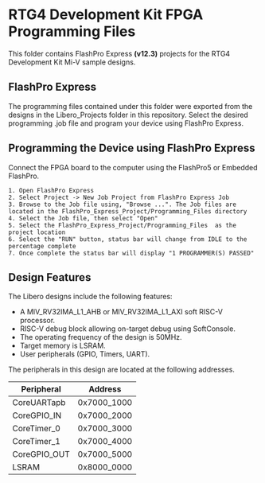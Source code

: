 # RTG4 Development Kit FPGA Programming Files

This folder contains FlashPro Express **(v12.3)** projects for the RTG4 Development Kit Mi-V sample designs.

## FlashPro Express
The programming files contained under this folder were exported from the designs in the Libero_Projects folder in this repository. Select the desired programming .job file and program your device using FlashPro Express.

## Programming the Device using FlashPro Express
 Connect the FPGA board to the computer using the FlashPro5 or Embedded FlashPro.

    1. Open FlashPro Express
    2. Select Project -> New Job Project from FlashPro Express Job   
    3. Browse to the Job file using, "Browse ...". The Job files are    located in the FlashPro_Express_Project/Programming_Files directory
    4. Select the Job file, then select "Open"
    5. Select the FlashPro_Express_Project/Programming_Files  as the project location
    6. Select the "RUN" button, status bar will change from IDLE to the percentage complete
    7. Once complete the status bar will display "1 PROGRAMMER(S) PASSED"

## Design Features
The Libero designs include the following features:
* A MIV_RV32IMA_L1_AHB or MIV_RV32IMA_L1_AXI soft RISC-V processor.
* RISC-V debug block allowing on-target debug using SoftConsole.
* The operating frequency of the design is 50MHz.
* Target memory is LSRAM.
* User peripherals (GPIO, Timers, UART).

The peripherals in this design are located at the following addresses.

| Peripheral    | Address   |
| ------------- |:-------------:|
| CoreUARTapb   | 0x7000_1000   |
| CoreGPIO_IN   | 0x7000_2000   |
| CoreTimer_0   | 0x7000_3000   |
| CoreTimer_1   | 0x7000_4000   |
| CoreGPIO_OUT  | 0x7000_5000   |
| LSRAM| 0x8000_0000|
